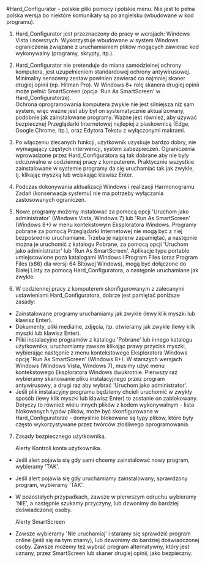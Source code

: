 #Hard_Configurator - polskie pliki pomocy i polskie menu. Nie jest to pełna polska wersja bo niektóre komunikaty są po angielsku (wbudowane w kod programu). 

1. Hard_Configurator jest przeznaczony do pracy w wersjach: Windows Vista i nowszych. Wykorzystuje wbudowane w system Windows ograniczenia związane z uruchamianiem plików mogących zawierać kod wykonywalny (programy, skrypty, itp.). 
 
2. Hard_Configurator nie pretenduje do miana samodzielnej ochrony komputera, jest uzupełnieniem standardowej ochrony antywirusowej. Minimalny sensowny zestaw powinien zawierać co najmniej skaner drugiej opinii (np. Hitman Pro). W Windows 8+ rolę skanera drugiej opinii może pełnić SmartScreen (opcja 'Run As SmartScreen' w Hard_Configuratorze).  
Ochrona oprogramowania komputera zwykle nie jest silniejsza niż sam system, więc ważne jest aby był on systematycznie aktualizowany, podobnie jak zainstalowane programy. 
Ważne jest również, aby używać bezpiecznej Przeglądarki Internetowej najlepiej z piaskownicą (Edge, Google Chrome, itp.), oraz Edytora Tekstu z wyłączonymi makrami. 

3. Po włączeniu zlecanych funkcji, użytkownik uzyskuje bardzo dobry, nie wymagający częstych interwencji, system zabezpieczeń. Ograniczenia wprowadzone przez Hard_Configuratora są tak dobrane aby nie były odczuwalne w codziennej pracy z komputerem. Praktycznie wszystkie zainstalowane w systemie programy da się uruchamiać tak jak zwykle, tj. klikając myszką lub wciskając klawisz Enter.  

4. Podczas dokonywania aktualizacji Windows i realizacji Harmonogramu Zadań (konserwacja systemu) nie ma potrzeby wyłączania zastosowanych ograniczeń. 
 
5. Nowe programy możemy instalować za pomocą opcji 'Uruchom jako administrator' (Windows Vista, Windows 7) lub 'Run As SmartScreen' (Windows 8+) w menu kontekstowym Eksploratora Windows. Programy pobrane za pomocą Przeglądarki Internetowej nie mogą być z niej bezpośrednio uruchamiane. Trzeba je najpierw zapamiętać, a następnie można je uruchomić z katalogu Pobrane, za pomocą opcji 'Uruchom jako administrator' lub 'Run As SmartScreen'. Aplikacje typu portable umiejscowione poza katalogami Windows i Program Files (oraz Program Files (x86) dla wersji 64 Bitowej Windows), mogą być dołączone do Białej Listy za pomocą Hard_Configuratora, a następnie uruchamiane jak zwykle.  

6. W codziennej pracy z komputerem skonfigurowanym z zalecanymi ustawieniami Hard_Configuratora, dobrze jest pamiętać poniższe zasady: 
* Zainstalowane programy uruchamiamy jak zwykle (lewy klik myszki lub klawisz Enter). 
* Dokumenty, pliki medialne, zdjęcia, itp. otwieramy jak zwykle (lewy klik myszki lub klawisz Enter). 
* Pliki instalacyjne programów z katalogu 'Pobrane' lub innego katalogu użytkownika, uruchamiamy zawsze klikając prawy przycisk myszki, wybierając następnie z menu kontekstowego Eksploratora Windows opcję 'Run As SmartScreen' (Windows 8+). W starszych wersjach Windows (Windows Vista, Windows 7), musimy użyć menu kontekstowego Eksploratora Windows dwukrotnie. Pierwszy raz wybieramy skanowanie pliku instalacyjnego przez program antywirusowy, a drugi raz aby wybrać 'Uruchom jako administrator'. 
* Jeśli plik instalacyjny programu będziemy chcieli uruchomić w zwykły sposób (lewy klik myszki lub klawisz Enter) to zostanie on zablokowany. Dotyczy to również wielu innych plików z kodem wykonywalnym - lista blokowanych typów plików, może być skonfigurowana w Hard_Configuratorze - domyślnie blokowane są typy plików, które były często wykorzystywane przez twórców złośliwego oprogramowania. 

7. Zasady bezpiecznego użytkownika.  

   Alerty Kontroli konta użytkownika. 
* Jeśli alert pojawia się gdy sami chcemy zainstalować nowy program, wybieramy 'TAK'. 
* Jeśli alert pojawia się gdy uruchamiamy zainstalowany, sprawdzony program, wybieramy 'TAK'. 
* W pozostałych przypadkach, zawsze w pierwszym odruchu wybieramy 'NIE', a następnie szukamy przyczyny, lub dzwonimy do bardziej doświadczonej osoby. 

   Alerty SmartScreen 
* Zawsze wybieramy 'Nie uruchamiaj' i staramy się sprawdzić program online (jeśli się na tym znamy), lub dzwonimy do bardziej doświadczonej osoby. Zawsze możemy też wybrać program alternatywny, który jest uznany, przez SmartScreen lub skaner drugiej opinii, jako bezpieczny. 
